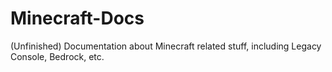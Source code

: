 # Minecraft-Docs
(Unfinished) Documentation about Minecraft related stuff, including Legacy Console, Bedrock, etc. 
